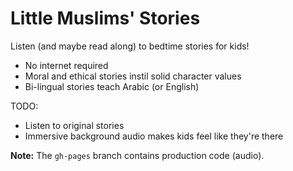 # Little Muslims' Stories

Listen (and maybe read along) to bedtime stories for kids! 

- No internet required
- Moral and ethical stories instil solid character values
- Bi-lingual stories teach Arabic (or English)

TODO:
- Listen to original stories
- Immersive background audio makes kids feel like they're there


**Note:** The `gh-pages` branch contains production code (audio).